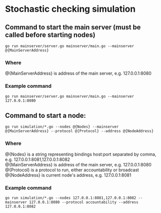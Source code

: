 # Stochastic checking simulation

## Command to start the main server (must be called before starting nodes)

```
go run mainserver/server.go mainserver/main.go --mainserver @{MainServerAddress}
```

### Where
@{MainServerAddress} is address of the main server, e.g. 127.0.0.1:8080

### Example command

```
go run mainserver/server.go mainserver/main.go --mainserver 127.0.0.1:8080
```

## Command to start a node:

```
go run simulation/*.go --nodes @{Nodes} --mainserver @{MainServerAddress} --protocol @{Protocol} --address @{NodeAddress}
```

### Where
@{Nodes} is a string representing bindings host:port separated by comma, e.g. 127.0.0.1:8081,127.0.0.1:8082  
@{MainServerAddress} is address of the main server, e.g. 127.0.0.1:8080  
@{Protocol} is a protocol to run, either accountability or broadcast  
@{NodeAddress} is current node's address, e.g. 127.0.0.1:8081

### Example command

```
go run simulation/*.go --nodes 127.0.0.1:8081,127.0.0.1:8082 --mainserver 127.0.0.1:8080 --protocol accountability --address 127.0.0.1:8082
```
